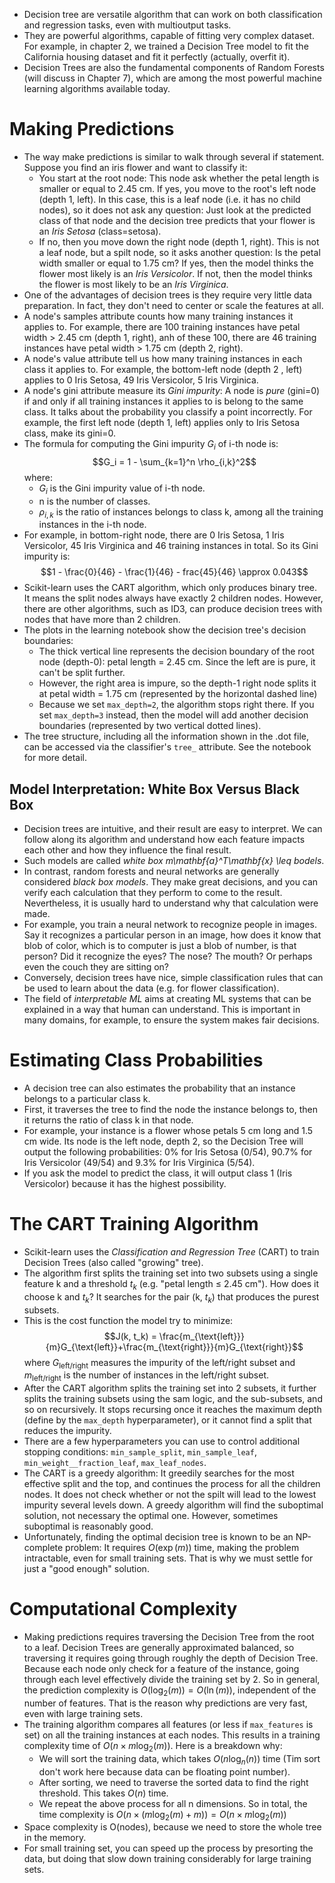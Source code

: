 - Decision tree are versatile algorithm that can work on both classification and regression tasks, even with multioutput tasks.
- They are powerful algorithms, capable of fitting very complex dataset. For example, in chapter 2, we trained a Decision Tree model to fit the California housing dataset and fit it perfectly (actually, overfit it).
- Decision Trees are also the fundamental components of Random Forests (will discuss in Chapter 7), which are among the most powerful machine learning algorithms available today.

# Making Predictions

- The way make predictions is similar to walk through several if statement. Suppose you find an iris flower and want to classify it:
    - You start at the root node: This node ask whether the petal length is smaller or equal to 2.45 cm. If yes, you move to the root's left node (depth 1, left). In this case, this is a leaf node (i.e. it has no child nodes), so it does not ask any question: Just look at the predicted class of that node and the decision tree predicts that your flower is an *Iris Setosa* (class=setosa).
    - If no, then you move down the right node (depth 1, right). This is not a leaf node, but a spilt node, so it asks another question: Is the petal width smaller or equal to 1.75 cm? If yes, then the model thinks the flower most likely is an *Iris Versicolor*. If not, then the model thinks the flower is most likely to be an *Iris Virginica*.
- One of the advantages of decision trees is they require very little data preparation. In fact, they don't need to center or scale the features at all.
- A node's samples attribute counts how many training instances it applies to. For example, there are 100 training instances have petal width > 2.45 cm (depth 1, right), anh of these 100, there are 46 training instances have petal width > 1.75 cm (depth 2, right).
- A node's value attribute tell us how many training instances in each class it applies to. For example, the bottom-left node (depth 2 , left) applies to 0 Iris Setosa, 49 Iris Versicolor, 5 Iris Virginica.
- A node's gini attribute measure its *Gini impurity*: A node is *pure* (gini=0) if and only if all training instances it applies to is belong to the same class. It talks about the probability you classify a point incorrectly. For example, the first left node (depth 1, left) applies only to Iris Setosa class, make its gini=0. 
- The formula for computing the Gini impurity $G_i$ of i-th node  is:
    $$G_i = 1 - \sum_{k=1}^n \rho_{i,k}^2$$
    where:
    - $G_i$ is the Gini impurity value of i-th node.
    - n is the number of classes.
    - $\rho_{i, k}$ is the ratio of instances belongs to class k, among all the training instances in the i-th node.
- For example, in bottom-right node, there are 0 Iris Setosa, 1 Iris Versicolor, 45 Iris Virginica and 46 training instances in total. So its Gini impurity is:
    $$1 - \frac{0}{46} - \frac{1}{46} - frac{45}{46} \approx 0.043$$
- Scikit-learn uses the CART algorithm, which only produces binary tree. It means the split nodes always have exactly 2 children nodes. However, there are other algorithms, such as ID3, can produce decision trees with nodes that have more than 2 children.
- The plots in the learning notebook show the decision tree's decision boundaries:
    - The thick vertical line represents the decision boundary of the root node (depth-0): petal length = 2.45 cm. Since the left are is pure, it can't be split further. 
    - However, the right area is impure, so the depth-1 right node splits it at petal width = 1.75 cm (represented by the horizontal dashed line)
    - Because we set `max_depth=2`, the algorithm stops right there. If you set `max_depth=3` instead, then the model will add another decision boundaries (represented by two vertical dotted lines).
- The tree structure, including all the information shown in the .dot file, can be accessed via the classifier's `tree_` attribute. See the notebook for more detail.

## Model Interpretation: White Box Versus Black Box

- Decision trees are intuitive, and their result are easy to interpret. We can follow along its algorithm and understand how each feature impacts each other and how they influence the final result. 
- Such models are called *white box m\mathbf{a}^T\mathbf{x} \leq bodels*.
- In contrast, random forests and neural networks are generally considered *black box models*. They make great decisions, and you can verify each calculation that they perform to come to the result. Nevertheless, it is usually hard to understand why that calculation were made. 
- For example, you train a neural network to recognize people in images. Say it recognizes a particular person in an image, how does it know that blob of color, which is to computer is just a blob of number, is that person? Did it recognize the eyes? The nose? The mouth? Or perhaps even the couch they are sitting on?
- Conversely, decision trees have nice, simple classification rules that can be used to learn about the data (e.g. for flower classification).
- The field of *interpretable ML* aims at creating ML systems that can be explained in a way that human can understand. This is important in many domains, for example, to ensure the system makes fair decisions.

# Estimating Class Probabilities

- A decision tree can also estimates the probability that an instance belongs to a particular class k.
- First, it traverses the tree to find the node the instance belongs to, then it returns the ratio of class k in that node.
- For example, your instance is a flower whose petals 5 cm long and 1.5 cm wide. Its node is the left node, depth 2, so the Decision Tree will output the following probabilities: 0% for Iris Setosa (0/54), 90.7% for Iris Versicolor (49/54) and 9.3% for Iris Virginica (5/54). 
- If you ask the model to predict the class, it will output class 1 (Iris Versicolor) because it has the highest possibility.

# The CART Training Algorithm

- Scikit-learn uses the *Classification and Regression Tree* (CART) to train Decision Trees (also called "growing" tree).
- The algorithm first splits the training set into two subsets using a single feature k and a threshold $t_k$ (e.g. "petal length $\leq$ 2.45 cm"). How does it choose k and $t_k$? It searches for the pair (k, $t_k$) that produces the purest subsets.
- This is the cost function the model try to minimize:
    $$J(k, t_k) = \frac{m_{\text{left}}}{m}G_{\text{left}}+\frac{m_{\text{right}}}{m}G_{\text{right}}$$
    where $G_{\text{left/right}}$ measures the impurity of the left/right subset and $m_{\text{left/right}}$ is the number of instances in the left/right subset.
- After the CART algorithm splits the training set into 2 subsets, it further splits the training subsets using the sam logic, and the sub-subsets, and so on recursively. It stops recursing once it reaches the maximum depth (define by the `max_depth` hyperparameter), or it cannot find a split that reduces the impurity. 
- There are a few hyperparameters you can use to control additional stopping conditions: `min_sample_split`, `min_sample_leaf`, `min_weight__fraction_leaf`, `max_leaf_nodes`.
- The CART is a greedy algorithm: It greedily searches for the most effective split and the top, and continues the process for all the children nodes. It does not check whether or not the spilt will lead to the lowest impurity several levels down. A greedy algorithm will find the suboptimal solution, not necessary the optimal one. However, sometimes suboptimal is reasonably good.
- Unfortunately, finding the optimal decision tree is known to be an NP-complete problem: It requires $O(\exp(m))$ time, making the problem intractable, even for small training sets. That is why we must settle for just a "good enough" solution.

# Computational Complexity

- Making predictions requires traversing the Decision Tree from the root to a leaf. Decision Trees are generally approximated balanced, so traversing it requires going through roughly the depth of Decision Tree. Because each node only check for a feature of the instance, going through each level effectively divide the training set by 2. So in general, the prediction complexity is $O(\log_2(m))=O(\ln(m))$, independent of the number of features. That is the reason why predictions are very fast, even with large training sets.
- The training algorithm compares all features (or less if `max_features` is set) on all the training instances at each nodes. This results in a training complexity time of $O(n \times m \log_2(m))$. Here is a breakdown why:
    - We will sort the training data, which takes $O(n \log_n(n))$ time (Tim sort don't work here because data can be floating point number).
    - After sorting, we need to traverse the sorted data to find the right threshold. This takes $O(n)$ time.
    - We repeat the above process for all n dimensions. So in total, the time complexity is $O(n \times (m\log_2(m) + m)) = O(n \times m\log_2(m))$
- Space complexity is O(nodes), because we need to store the whole tree in the memory.
- For small training set, you can speed up the process by presorting the data, but doing that slow down training considerably for large training sets.

